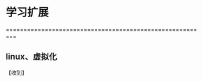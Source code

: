 # 学习扩展
=========================================================
## linux、虚拟化
【收到】

<!---
xiaoyu-csy/xiaoyu-csy is a ✨ special ✨ repository because its `README.md` (this file) appears on your GitHub profile.
You can click the Preview link to take a look at your changes.
--->
